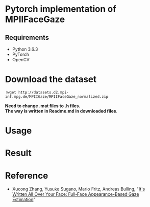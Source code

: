 # Pytorch implementation of MPIIFaceGaze
## Requirements
- Python 3.6.3
- PyTorch
- OpenCV

# Download the dataset 
```
!wget http://datasets.d2.mpi-inf.mpg.de/MPIIGaze/MPIIFaceGaze_normalized.zip
```

<b>Need to change .mat files to .h files.</b>  
<b>The way is written in Readme.md in downloaded files.</b>

# Usage

# Result

# Reference
- Xucong Zhang, Yusuke Sugano, Mario Fritz, Andreas Bulling, "[It's Written All Over Your Face: Full-Face Appearance-Based Gaze Estimation](https://arxiv.org/abs/1611.08860)"
